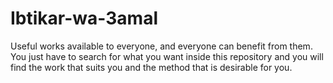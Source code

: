 # Ibtikar-wa-3amal
Useful works available to everyone, and everyone can benefit from them. You just have to search for what you want inside this repository and you will find the work that suits you and the method that is desirable for you.
